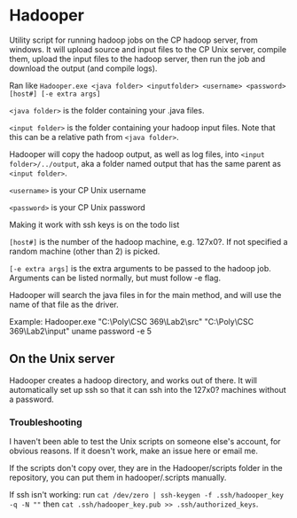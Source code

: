 # Hadooper
Utility script for running hadoop jobs on the CP hadoop server, from windows.  It will upload source and input files to the CP Unix server, compile them, upload the input files to the hadoop server, then run the job and download the output (and compile logs).

Ran like `Hadooper.exe <java folder> <inputfolder> <username> <password> [host#] [-e extra args]`

`<java folder>` is the folder containing your .java files.

`<input folder>` is the folder containing your hadoop input files.  Note that this can be a relative path from `<java folder>`.

Hadooper will copy the hadoop output, as well as log files, into `<input folder>/../output`, aka a folder named output that has the same parent as `<input folder>`.

`<username>` is your CP Unix username

`<password>` is your CP Unix password

Making it work with ssh keys is on the todo list

`[host#]` is the number of the hadoop machine, e.g. 127x0?.  If not specified a random machine (other than 2) is picked.

`[-e extra args]` is the extra arguments to be passed to the hadoop job.  Arguments can be listed normally, but must follow -e flag.



Hadooper will search the java files in <javafolder> for the main method, and will use the name of that file as the driver.


Example: Hadooper.exe "C:\Poly\CSC 369\Lab2\src" "C:\Poly\CSC 369\Lab2\input" uname password -e 5

## On the Unix server
Hadooper creates a hadoop directory, and works out of there.  It will automatically set up ssh so that it can ssh into the 127x0? machines without a password.

### Troubleshooting
I haven't been able to test the Unix scripts on someone else's account, for obvious reasons.  If it doesn't work, make an issue here or email me.

If the scripts don't copy over, they are in the Hadooper/scripts folder in the repository, you can put them in hadooper/.scripts manually.

If ssh isn't working: run `cat /dev/zero | ssh-keygen -f .ssh/hadooper_key -q -N ""` then `cat .ssh/hadooper_key.pub >> .ssh/authorized_keys`.
